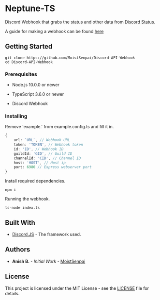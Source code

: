 # Neptune-TS

Discord Webhook that grabs the status and other data from [Discord Status](https://status.discordapp.com/). 

A guide for making a webhook can be found [here](https://gist.github.com/jagrosh/5b1761213e33fc5b54ec7f6379034a22)

## Getting Started

```
git clone https://github.com/MoistSenpai/Discord-API-Webhook
cd Discord-API-Webhook
```

### Prerequisites

* Node.js 10.0.0 or newer

* TypeScript 3.6.0 or newer

* Discord Webhook

### Installing

Remove 'example.' from example.config.ts and fill it in.
```ts
{
	url: `URL`, // Webhook URL
	token: 'TOKEN', // Webhook token
	id: 'ID', // Webhook ID
	guildId: 'GID', // Guild ID
	channelId: 'CID', // Channel ID
	host: 'HOST', // Host ip
	port: 6980 // Express webserver port
}
```

Install required dependencies.

```
npm i
```

Running the webhook.

```
ts-node index.ts
```

## Built With

* [Discord.JS](https://github.com/discordjs/discord.js/) - The framework used.

## Authors

* **Anish B.** - *Initial Work* - [MoistSenpai](https://github.com/MoistSenpai)

## License

This project is licensed under the MIT License - see the [LICENSE](LICENSE) file for details.
